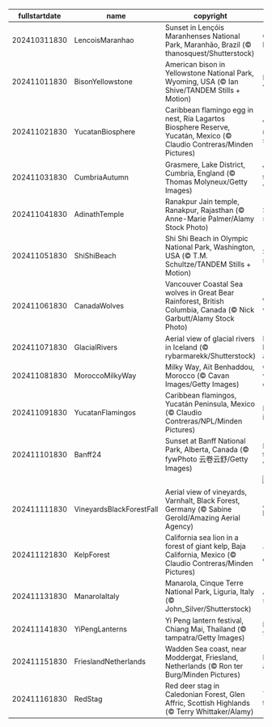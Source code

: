 |fullstartdate|name|copyright|title|image|
|--|--|--|--|--|
202410311830|LencoisMaranhao|Sunset in Lençóis Maranhenses National Park, Maranhão, Brazil (© thanosquest/Shutterstock)|Otherworldly beauty|![](/en-IN/2024/11/202410311830LencoisMaranhao.jpg)|
202411011830|BisonYellowstone|American bison in Yellowstone National Park, Wyoming, USA (© Ian Shive/TANDEM Stills + Motion)|Mighty and wild|![](/en-IN/2024/11/202411011830BisonYellowstone.jpg)|
202411021830|YucatanBiosphere|Caribbean flamingo egg in nest, Ría Lagartos Biosphere Reserve, Yucatán, Mexico (© Claudio Contreras/Minden Pictures)|Where nature meets sustainability|![](/en-IN/2024/11/202411021830YucatanBiosphere.jpg)|
202411031830|CumbriaAutumn|Grasmere, Lake District, Cumbria, England (© Thomas Molyneux/Getty Images)|Worth a thousand words|![](/en-IN/2024/11/202411031830CumbriaAutumn.jpg)|
202411041830|AdinathTemple|Ranakpur Jain temple, Ranakpur, Rajasthan (© Anne-Marie Palmer/Alamy Stock Photo)|Sanctuary of serenity|![](/en-IN/2024/11/202411041830AdinathTemple.jpg)|
202411051830|ShiShiBeach|Shi Shi Beach in Olympic National Park, Washington, USA (© T.M. Schultze/TANDEM Stills + Motion)|Shades of sunset|![](/en-IN/2024/11/202411051830ShiShiBeach.jpg)|
202411061830|CanadaWolves|Vancouver Coastal Sea wolves in Great Bear Rainforest, British Columbia, Canada (© Nick Garbutt/Alamy Stock Photo)|Wolves in the wild|![](/en-IN/2024/11/202411061830CanadaWolves.jpg)|
202411071830|GlacialRivers|Aerial view of glacial rivers in Iceland (© rybarmarekk/Shutterstock)|From the land of fire and ice|![](/en-IN/2024/11/202411071830GlacialRivers.jpg)|
202411081830|MoroccoMilkyWay|Milky Way, Aït Benhaddou, Morocco (© Cavan Images/Getty Images)|Cosmic views over earthly hues|![](/en-IN/2024/11/202411081830MoroccoMilkyWay.jpg)|
202411091830|YucatanFlamingos|Caribbean flamingos, Yucatán Peninsula, Mexico (© Claudio Contreras/NPL/Minden Pictures)|Flamboyance in flight|![](/en-IN/2024/11/202411091830YucatanFlamingos.jpg)|
202411101830|Banff24|Sunset at Banff National Park, Alberta, Canada (© fywPhoto 云卷云舒/Getty Images)|First flakes in the wilderness|![](/en-IN/2024/11/202411101830Banff24.jpg)|
||||![](/en-IN/2024/11/.jpg)|
202411111830|VineyardsBlackForestFall|Aerial view of vineyards, Varnhalt, Black Forest, Germany (© Sabine Gerold/Amazing Aerial Agency)|A proud heritage|![](/en-IN/2024/11/202411111830VineyardsBlackForestFall.jpg)|
202411121830|KelpForest|California sea lion in a forest of giant kelp, Baja California, Mexico (© Claudio Contreras/Minden Pictures)|The lion king of the sea|![](/en-IN/2024/11/202411121830KelpForest.jpg)|
202411131830|ManarolaItaly|Manarola, Cinque Terre National Park, Liguria, Italy (© John_Silver/Shutterstock)|A cliffside story|![](/en-IN/2024/11/202411131830ManarolaItaly.jpg)|
202411141830|YiPengLanterns|Yi Peng lantern festival, Chiang Mai, Thailand (© tampatra/Getty Images)|Hope takes flight|![](/en-IN/2024/11/202411141830YiPengLanterns.jpg)|
202411151830|FrieslandNetherlands|Wadden Sea coast, near Moddergat, Friesland, Netherlands (© Ron ter Burg/Minden Pictures)|Mud, sea and sky|![](/en-IN/2024/11/202411151830FrieslandNetherlands.jpg)|
202411161830|RedStag|Red deer stag in Caledonian Forest, Glen Affric, Scottish Highlands (© Terry Whittaker/Alamy)|The 'hart' of the Highland|![](/en-IN/2024/11/202411161830RedStag.jpg)|
